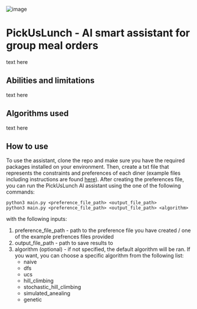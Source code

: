 ![image](https://user-images.githubusercontent.com/36603609/187044513-49cbe2fe-aaeb-4bd2-aafc-7fa452b285ed.png)
# PickUsLunch - AI smart assistant for group meal orders
text here
## Abilities and limitations
text here
## Algorithms used
text here
## How to use
To use the assistant, clone the repo and make sure you have the required packages installed on your environment. 
Then, create a txt file that represents the constraints and preferences of each diner (example files including instructions are found [here](https://github.com/NitzanBarzilay/PickUsLunch/tree/main/example_preferences)). After creating the preferences file, you can run the PickUsLunch AI assistant using the one of the following commands:
```
python3 main.py <preference_file_path> <output_file_path>
python3 main.py <preference_file_path> <output_file_path> <algorithm>
```
with the following inputs:
1. preference_file_path - path to the preference file you have created / one of the example prefrences files provided
2. output_file_path - path to save results to
3. algorithm (optional) - if not specified, the default algorithm will be ran. If you want, you can choose a specific algorithm from the following list:
   - naive
   - dfs
   - ucs
   - hill_climbing
   - stochastic_hill_climbing
   - simulated_anealing
   - genetic
